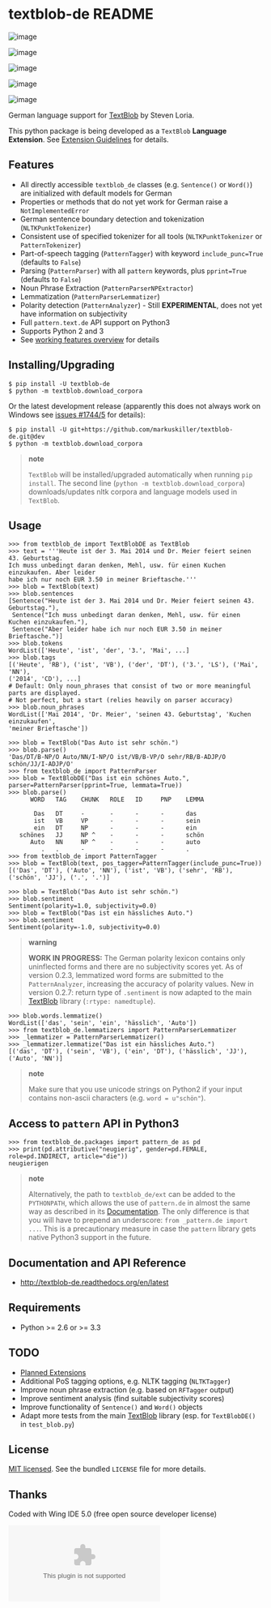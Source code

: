 textblob-de README
==================

![image](https://pypip.in/v/textblob-de/badge.png%0A%20:target:%20https://pypi.python.org/pypi/textblob-de/%0A%20:alt:%20textblob_de%20-%20latest%20PyPI%20version)

![image](https://travis-ci.org/markuskiller/textblob-de.png?branch=master%0A%20:target:%20https://travis-ci.org/markuskiller/textblob-de%0A%20:alt:%20Travis-CI)

![image](https://readthedocs.org/projects/textblob-de/badge/?version=latest%0A%20:target:%20http://textblob-de.readthedocs.org/en/latest/%0A%20:alt:%20Documentation%20Status)

![image](https://pypip.in/d/textblob-de/badge.png%0A%20:target:%20https://pypi.python.org/pypi/textblob-de/%0A%20:alt:%20Number%20of%20PyPI%20downloads)

![image](https://pypip.in/license/textblob-de/badge.png%0A%20:target:%20http://choosealicense.com/licenses/mit/%0A%20:alt:%20LICENSE%20info)

German language support for [TextBlob](http://textblob.readthedocs.org/en/dev/) by Steven Loria.

This python package is being developed as a `TextBlob` **Language Extension**. See [Extension Guidelines](https://textblob.readthedocs.org/en/dev/contributing.html) for details.

Features
--------

-   All directly accessible `textblob_de` classes (e.g. `Sentence()` or `Word()`) are initialized with default models for German
-   Properties or methods that do not yet work for German raise a `NotImplementedError`
-   German sentence boundary detection and tokenization (`NLTKPunktTokenizer`)
-   Consistent use of specified tokenizer for all tools (`NLTKPunktTokenizer` or `PatternTokenizer`)
-   Part-of-speech tagging (`PatternTagger`) with keyword `include_punc=True` (defaults to `False`)
-   Parsing (`PatternParser`) with all `pattern` keywords, plus `pprint=True` (defaults to `False`)
-   Noun Phrase Extraction (`PatternParserNPExtractor`)
-   Lemmatization (`PatternParserLemmatizer`)
-   Polarity detection (`PatternAnalyzer`) - Still **EXPERIMENTAL**, does not yet have information on subjectivity
-   Full `pattern.text.de` API support on Python3
-   Supports Python 2 and 3
-   See [working features overview](http://langui.ch/nlp/python/textblob-de/) for details

Installing/Upgrading
--------------------

    $ pip install -U textblob-de
    $ python -m textblob.download_corpora

Or the latest development release (apparently this does not always work on Windows see [issues \#1744/5](https://github.com/pypa/pip/pull/1745) for details):

    $ pip install -U git+https://github.com/markuskiller/textblob-de.git@dev
    $ python -m textblob.download_corpora

> **note**
>
> `TextBlob` will be installed/upgraded automatically when running `pip install`. The second line (`python -m textblob.download_corpora`) downloads/updates nltk corpora and language models used in `TextBlob`.

Usage
-----

~~~~ {.sourceCode .python}
>>> from textblob_de import TextBlobDE as TextBlob
>>> text = '''Heute ist der 3. Mai 2014 und Dr. Meier feiert seinen 43. Geburtstag. 
Ich muss unbedingt daran denken, Mehl, usw. für einen Kuchen einzukaufen. Aber leider 
habe ich nur noch EUR 3.50 in meiner Brieftasche.'''
>>> blob = TextBlob(text)
>>> blob.sentences
[Sentence("Heute ist der 3. Mai 2014 und Dr. Meier feiert seinen 43. Geburtstag."),
 Sentence("Ich muss unbedingt daran denken, Mehl, usw. für einen Kuchen einzukaufen."),
 Sentence("Aber leider habe ich nur noch EUR 3.50 in meiner Brieftasche.")]
>>> blob.tokens
WordList(['Heute', 'ist', 'der', '3.', 'Mai', ...]
>>> blob.tags
[('Heute', 'RB'), ('ist', 'VB'), ('der', 'DT'), ('3.', 'LS'), ('Mai', 'NN'), 
('2014', 'CD'), ...]
# Default: Only noun_phrases that consist of two or more meaningful parts are displayed.
# Not perfect, but a start (relies heavily on parser accuracy)
>>> blob.noun_phrases
WordList(['Mai 2014', 'Dr. Meier', 'seinen 43. Geburtstag', 'Kuchen einzukaufen', 
'meiner Brieftasche'])
~~~~

~~~~ {.sourceCode .python}
>>> blob = TextBlob("Das Auto ist sehr schön.")
>>> blob.parse()
'Das/DT/B-NP/O Auto/NN/I-NP/O ist/VB/B-VP/O sehr/RB/B-ADJP/O schön/JJ/I-ADJP/O'
>>> from textblob_de import PatternParser
>>> blob = TextBlobDE("Das ist ein schönes Auto.", parser=PatternParser(pprint=True, lemmata=True))
>>> blob.parse()
      WORD   TAG    CHUNK   ROLE   ID     PNP    LEMMA   

       Das   DT     -       -      -      -      das     
       ist   VB     VP      -      -      -      sein    
       ein   DT     NP      -      -      -      ein     
   schönes   JJ     NP ^    -      -      -      schön   
      Auto   NN     NP ^    -      -      -      auto    
         .   .      -       -      -      -      .       
>>> from textblob_de import PatternTagger
>>> blob = TextBlob(text, pos_tagger=PatternTagger(include_punc=True))
[('Das', 'DT'), ('Auto', 'NN'), ('ist', 'VB'), ('sehr', 'RB'), ('schön', 'JJ'), ('.', '.')]
~~~~

~~~~ {.sourceCode .python}
>>> blob = TextBlob("Das Auto ist sehr schön.")
>>> blob.sentiment
Sentiment(polarity=1.0, subjectivity=0.0)
>>> blob = TextBlob("Das ist ein hässliches Auto.")     
>>> blob.sentiment
Sentiment(polarity=-1.0, subjectivity=0.0)
~~~~

> **warning**
>
> **WORK IN PROGRESS:** The German polarity lexicon contains only uninflected forms and there are no subjectivity scores yet. As of version 0.2.3, lemmatized word forms are submitted to the `PatternAnalyzer`, increasing the accuracy of polarity values. New in version 0.2.7: return type of `.sentiment` is now adapted to the main [TextBlob](http://textblob.readthedocs.org/en/dev/) library (`:rtype: namedtuple`).

~~~~ {.sourceCode .python}
>>> blob.words.lemmatize()
WordList(['das', 'sein', 'ein', 'hässlich', 'Auto'])
>>> from textblob_de.lemmatizers import PatternParserLemmatizer
>>> _lemmatizer = PatternParserLemmatizer()
>>> _lemmatizer.lemmatize("Das ist ein hässliches Auto.")
[('das', 'DT'), ('sein', 'VB'), ('ein', 'DT'), ('hässlich', 'JJ'), ('Auto', 'NN')]
~~~~

> **note**
>
> Make sure that you use unicode strings on Python2 if your input contains non-ascii characters (e.g. `word = u"schön"`).

Access to `pattern` API in Python3
----------------------------------

~~~~ {.sourceCode .python}
>>> from textblob_de.packages import pattern_de as pd
>>> print(pd.attributive("neugierig", gender=pd.FEMALE, role=pd.INDIRECT, article="die"))
neugierigen
~~~~

> **note**
>
> Alternatively, the path to `textblob_de/ext` can be added to the `PYTHONPATH`, which allows the use of `pattern.de` in almost the same way as described in its [Documentation](http://www.clips.ua.ac.be/pages/pattern-de). The only difference is that you will have to prepend an underscore: `from _pattern.de import ...`. This is a precautionary measure in case the `pattern` library gets native Python3 support in the future.

Documentation and API Reference
-------------------------------

-   <http://textblob-de.readthedocs.org/en/latest>

Requirements
------------

-   Python \>= 2.6 or \>= 3.3

TODO
----

-   [Planned Extensions](http://textblob-de.readthedocs.org/en/latest/extensions.html)
-   Additional PoS tagging options, e.g. NLTK tagging (`NLTKTagger`)
-   Improve noun phrase extraction (e.g. based on `RFTagger` output)
-   Improve sentiment analysis (find suitable subjectivity scores)
-   Improve functionality of `Sentence()` and `Word()` objects
-   Adapt more tests from the main [TextBlob](http://textblob.readthedocs.org/en/dev/) library (esp. for `TextBlobDE()` in `test_blob.py`)

License
-------

[MIT licensed](http://choosealicense.com/licenses/mit/). See the bundled `LICENSE` file for more details.

Thanks
------

Coded with Wing IDE 5.0 (free open source developer license)

![image](https://wingware.com/images/wingware-logo-180x58.png%0A%20:target:%20https://wingware.com/store/free%0A%20:alt:%20Python%20IDE%20for%20Python%20-%20wingware.com)

